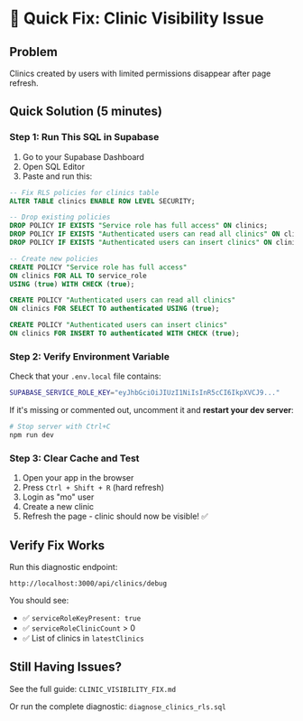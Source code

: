 # 🚀 Quick Fix: Clinic Visibility Issue

## Problem
Clinics created by users with limited permissions disappear after page refresh.

## Quick Solution (5 minutes)

### Step 1: Run This SQL in Supabase

1. Go to your Supabase Dashboard
2. Open SQL Editor
3. Paste and run this:

```sql
-- Fix RLS policies for clinics table
ALTER TABLE clinics ENABLE ROW LEVEL SECURITY;

-- Drop existing policies
DROP POLICY IF EXISTS "Service role has full access" ON clinics;
DROP POLICY IF EXISTS "Authenticated users can read all clinics" ON clinics;
DROP POLICY IF EXISTS "Authenticated users can insert clinics" ON clinics;

-- Create new policies
CREATE POLICY "Service role has full access" 
ON clinics FOR ALL TO service_role 
USING (true) WITH CHECK (true);

CREATE POLICY "Authenticated users can read all clinics" 
ON clinics FOR SELECT TO authenticated USING (true);

CREATE POLICY "Authenticated users can insert clinics" 
ON clinics FOR INSERT TO authenticated WITH CHECK (true);
```

### Step 2: Verify Environment Variable

Check that your `.env.local` file contains:

```bash
SUPABASE_SERVICE_ROLE_KEY="eyJhbGciOiJIUzI1NiIsInR5cCI6IkpXVCJ9..."
```

If it's missing or commented out, uncomment it and **restart your dev server**:

```bash
# Stop server with Ctrl+C
npm run dev
```

### Step 3: Clear Cache and Test

1. Open your app in the browser
2. Press `Ctrl + Shift + R` (hard refresh)
3. Login as "mo" user
4. Create a new clinic
5. Refresh the page - clinic should now be visible! ✅

## Verify Fix Works

Run this diagnostic endpoint:
```
http://localhost:3000/api/clinics/debug
```

You should see:
- ✅ `serviceRoleKeyPresent: true`
- ✅ `serviceRoleClinicCount` > 0
- ✅ List of clinics in `latestClinics`

## Still Having Issues?

See the full guide: `CLINIC_VISIBILITY_FIX.md`

Or run the complete diagnostic: `diagnose_clinics_rls.sql`
